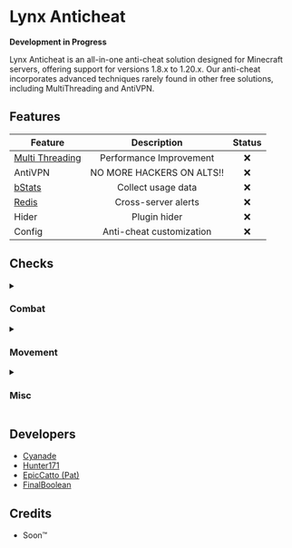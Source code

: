 
# Lynx Anticheat

**Development in Progress**

Lynx Anticheat is an all-in-one anti-cheat solution designed for Minecraft servers, offering support for versions 1.8.x to 1.20.x. Our anti-cheat incorporates advanced techniques rarely found in other free solutions, including MultiThreading and AntiVPN.

## Features
| Feature | Description | Status |
| ------------- |:-------------:| :-----:|
| [Multi Threading](https://towardsdatascience.com/multithreading-and-multiprocessing-in-10-minutes-20d9b3c6a867) | Performance Improvement | ❌ |
| AntiVPN | NO MORE HACKERS ON ALTS!! | ❌ |
| [bStats](https://bstats.org/) | Collect usage data | ❌ |
| [Redis](https://redis.io/) | Cross-server alerts | ❌ |
| Hider | Plugin hider | ❌ |
| Config | Anti-cheat customization | ❌ |

## Checks
<details> 
    <summary><h3>Combat</h3></summary>

| Check      | Description                          | Status |
|------------|--------------------------------------|:-------:|
| Killaura   | Automatically attacks entities around you | ❌ |

</details>

<details> 
    <summary><h3>Movement</h3></summary>

| Check      | Description                          | Status |
|------------|--------------------------------------|:-------:|
| Flight   | Player tries to defy gravity | ❌ |
| Speed   | Player tries to go faster than the speed limits of the universe | ❌ |
| Velocity   | Checks if the player receives velocity properly | ❌ |

</details>

<details> 
    <summary><h3>Misc</h3></summary>

| Check      | Description                          | Status |
|------------|--------------------------------------|:-------:|
| Inventory   | Detect unusual inventory activity  | ❌ |

</details>

## Developers
-  [Cyanade](https://github.com/Cyanade/)
-  [Hunter171](https://github.com/Hunter-171/)
-  [EpicCatto (Pat)](https://github.com/EpicCatto)
-  [FinalBoolean](https://github.com/FinalBoolean)

## Credits
- Soon™️

